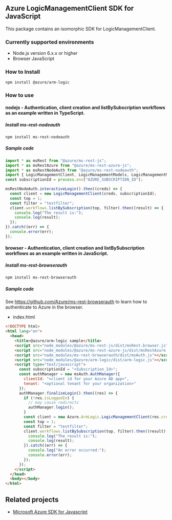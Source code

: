 ## Azure LogicManagementClient SDK for JavaScript

This package contains an isomorphic SDK for LogicManagementClient.

### Currently supported environments

- Node.js version 6.x.x or higher
- Browser JavaScript

### How to Install

```
npm install @azure/arm-logic
```

### How to use

#### nodejs - Authentication, client creation and listBySubscription workflows as an example written in TypeScript.

##### Install ms-rest-nodeauth

```
npm install ms-rest-nodeauth
```

##### Sample code

```ts
import * as msRest from "@azure/ms-rest-js";
import * as msRestAzure from "@azure/ms-rest-azure-js";
import * as msRestNodeAuth from "@azure/ms-rest-nodeauth";
import { LogicManagementClient, LogicManagementModels, LogicManagementMappers } from "@azure/arm-logic";
const subscriptionId = process.env["AZURE_SUBSCRIPTION_ID"];

msRestNodeAuth.interactiveLogin().then((creds) => {
  const client = new LogicManagementClient(creds, subscriptionId);
  const top = 1;
  const filter = "testfilter";
  client.workflows.listBySubscription(top, filter).then((result) => {
    console.log("The result is:");
    console.log(result);
  });
}).catch((err) => {
  console.error(err);
});
```

#### browser - Authentication, client creation and listBySubscription workflows as an example written in JavaScript.

##### Install ms-rest-browserauth

```
npm install ms-rest-browserauth
```

##### Sample code

See https://github.com/Azure/ms-rest-browserauth to learn how to authenticate to Azure in the browser.

- index.html
```html
<!DOCTYPE html>
<html lang="en">
  <head>
    <title>@azure/arm-logic sample</title>
    <script src="node_modules/@azure/ms-rest-js/dist/msRest.browser.js"></script>
    <script src="node_modules/@azure/ms-rest-azure-js/dist/msRestAzure.js"></script>
    <script src="node_modules/ms-rest-browserauth/dist/msAuth.js"></script>
    <script src="node_modules/@azure/arm-logic/dist/arm-logic.js"></script>
    <script type="text/javascript">
      const subscriptionId = "<Subscription_Id>";
      const authManager = new msAuth.AuthManager({
        clientId: "<client id for your Azure AD app>",
        tenant: "<optional tenant for your organization>"
      });
      authManager.finalizeLogin().then((res) => {
        if (!res.isLoggedIn) {
          // may cause redirects
          authManager.login();
        }
        const client = new Azure.ArmLogic.LogicManagementClient(res.creds, subscriptionId);
        const top = 1;
        const filter = "testfilter";
        client.workflows.listBySubscription(top, filter).then((result) => {
          console.log("The result is:");
          console.log(result);
        }).catch((err) => {
          console.log("An error occurred:");
          console.error(err);
        });
      });
    </script>
  </head>
  <body></body>
</html>
```

## Related projects

- [Microsoft Azure SDK for Javascript](https://github.com/Azure/azure-sdk-for-js)
